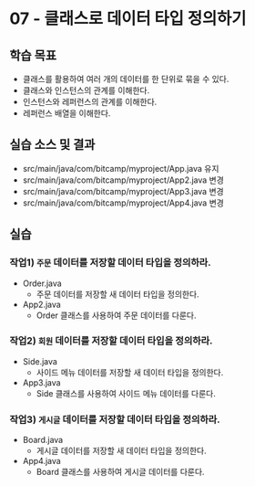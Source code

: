 # 07 - 클래스로 데이터 타입 정의하기

## 학습 목표

- 클래스를 활용하여 여러 개의 데이터를 한 단위로 묶을 수 있다.
- 클래스와 인스턴스의 관계를 이해한다.
- 인스턴스와 레퍼런스의 관계를 이해한다.
- 레퍼런스 배열을 이해한다.

## 실습 소스 및 결과

- src/main/java/com/bitcamp/myproject/App.java 유지
- src/main/java/com/bitcamp/myproject/App2.java 변경
- src/main/java/com/bitcamp/myproject/App3.java 변경
- src/main/java/com/bitcamp/myproject/App4.java 변경


## 실습

### 작업1) `주문` 데이터를 저장할 데이터 타입을 정의하라.

- Order.java
    - 주문 데이터를 저장할 새 데이터 타입을 정의한다.
- App2.java
    - Order 클래스를 사용하여 주문 데이터를 다룬다.

### 작업2) `회원` 데이터를 저장할 데이터 타입을 정의하라.

- Side.java
    - 사이드 메뉴 데이터를 저장할 새 데이터 타입을 정의한다.
- App3.java
    - Side 클래스를 사용하여 사이드 메뉴 데이터를 다룬다.

### 작업3) `게시글` 데이터를 저장할 데이터 타입을 정의하라.

- Board.java
    - 게시글 데이터를 저장할 새 데이터 타입을 정의한다.
- App4.java
    - Board 클래스를 사용하여 게시글 데이터를 다룬다.
